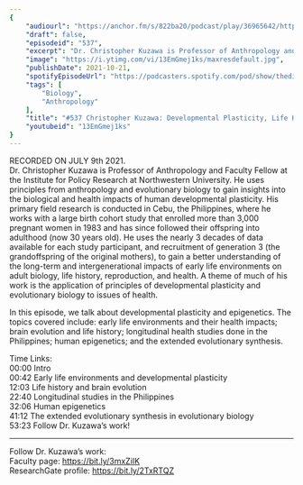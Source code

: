 ```yaml
---
{
	"audiourl": "https://anchor.fm/s/822ba20/podcast/play/36965642/https%3A%2F%2Fd3ctxlq1ktw2nl.cloudfront.net%2Fstaging%2F2021-6-9%2Fa234cc25-5d87-d480-6615-4fcd8279895b.m4a",
	"draft": false,
	"episodeid": "537",
	"excerpt": "Dr. Christopher Kuzawa is Professor of Anthropology and Faculty Fellow at the Institute for Policy Research at Northwestern University. He uses principles from anthropology and evolutionary biology to gain insights into the biological and health impacts of human developmental plasticity. His primary field research is conducted in Cebu, the Philippines, where he works with a large birth cohort study that enrolled more than 3,000 pregnant women in 1983 and has since followed their offspring into adulthood (now 30 years old). He uses the nearly 3 decades of data available for each study participant, and recruitment of generation 3 (the grandoffspring of the original mothers), to gain a better understanding of the long-term and intergenerational impacts of early life environments on adult biology, life history, reproduction, and health. A theme of much of his work is the application of principles of developmental plasticity and evolutionary biology to issues of health.",
	"image": "https://i.ytimg.com/vi/13EmGmej1ks/maxresdefault.jpg",
	"publishDate": 2021-10-21,
	"spotifyEpisodeUrl": "https://podcasters.spotify.com/pod/show/thedissenter/episodes/537-Christopher-Kuzawa-Developmental-Plasticity--Life-History--and-Epigenetics-e146jqa",
	"tags": [
		"Biology",
		"Anthropology"
	],
	"title": "#537 Christopher Kuzawa: Developmental Plasticity, Life History, and Epigenetics",
	"youtubeid": "13EmGmej1ks"
}
---
```

RECORDED ON JULY 9th 2021.  
Dr. Christopher Kuzawa is Professor of Anthropology and Faculty Fellow at the Institute for Policy Research at Northwestern University. He uses principles from anthropology and evolutionary biology to gain insights into the biological and health impacts of human developmental plasticity. His primary field research is conducted in Cebu, the Philippines, where he works with a large birth cohort study that enrolled more than 3,000 pregnant women in 1983 and has since followed their offspring into adulthood (now 30 years old). He uses the nearly 3 decades of data available for each study participant, and recruitment of generation 3 (the grandoffspring of the original mothers), to gain a better understanding of the long-term and intergenerational impacts of early life environments on adult biology, life history, reproduction, and health. A theme of much of his work is the application of principles of developmental plasticity and evolutionary biology to issues of health.

In this episode, we talk about developmental plasticity and epigenetics. The topics covered include: early life environments and their health impacts; brain evolution and life history; longitudinal health studies done in the Philippines; human epigenetics; and the extended evolutionary synthesis.

Time Links:  
<time>00:00</time> Intro  
<time>00:42</time> Early life environments and developmental plasticity  
<time>12:03</time> Life history and brain evolution  
<time>22:40</time> Longitudinal studies in the Philippines  
<time>32:06</time> Human epigenetics  
<time>41:12</time> The extended evolutionary synthesis in evolutionary biology  
<time>53:23</time> Follow Dr. Kuzawa’s work!

---

Follow Dr. Kuzawa’s work:  
Faculty page: https://bit.ly/3mxZiIK  
ResearchGate profile: https://bit.ly/2TxRTQZ
